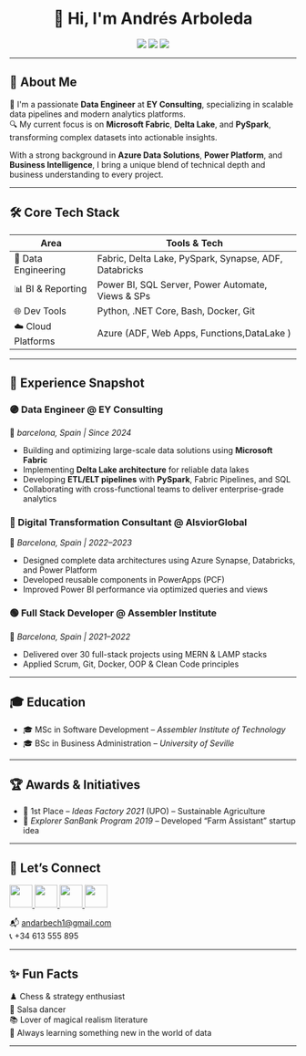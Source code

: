 <h1 align="center">👋 Hi, I'm Andrés Arboleda</h1>

<p align="center">
  <img src="https://img.shields.io/badge/Data%20Engineer-Fabric%20%7C%20PySpark%20%7C%20Delta%20Lake-blueviolet?style=flat-square" />
  <img src="https://img.shields.io/badge/Microsoft-EY%20Consulting-blue?style=flat-square&logo=microsoft" />
  <img src="https://img.shields.io/badge/Location-Barcelona,%20Spain-red?style=flat-square" />
</p>

---

## 🚀 About Me

🎯 I'm a passionate **Data Engineer** at **EY Consulting**, specializing in scalable data pipelines and modern analytics platforms.  
🔍 My current focus is on **Microsoft Fabric**, **Delta Lake**, and **PySpark**, transforming complex datasets into actionable insights.

With a strong background in **Azure Data Solutions**, **Power Platform**, and **Business Intelligence**, I bring a unique blend of technical depth and business understanding to every project.

---

## 🛠️ Core Tech Stack

| Area                | Tools & Tech                                             |
|---------------------|----------------------------------------------------------|
| 💾 Data Engineering | Fabric, Delta Lake, PySpark, Synapse, ADF, Databricks    |
| 📊 BI & Reporting   | Power BI, SQL Server, Power Automate, Views & SPs        |
| 🌐 Dev Tools        | Python, .NET Core, Bash, Docker, Git                     |
| ☁️ Cloud Platforms  | Azure (ADF, Web Apps, Functions,DataLake )                |

---

## 💼 Experience Snapshot

### 🟣 **Data Engineer @ EY Consulting**  
📍 _barcelona, Spain | Since 2024_  
- Building and optimizing large-scale data solutions using **Microsoft Fabric**  
- Implementing **Delta Lake architecture** for reliable data lakes  
- Developing **ETL/ELT pipelines** with **PySpark**, Fabric Pipelines, and SQL  
- Collaborating with cross-functional teams to deliver enterprise-grade analytics

### 🔵 Digital Transformation Consultant @ AlsviorGlobal  
📍 _Barcelona, Spain | 2022–2023_  
- Designed complete data architectures using Azure Synapse, Databricks, and Power Platform  
- Developed reusable components in PowerApps (PCF)  
- Improved Power BI performance via optimized queries and views

### 🟢 Full Stack Developer @ Assembler Institute  
📍 _Barcelona, Spain | 2021–2022_  
- Delivered over 30 full-stack projects using MERN & LAMP stacks  
- Applied Scrum, Git, Docker, OOP & Clean Code principles

---

## 🎓 Education

- 🎓 MSc in Software Development – _Assembler Institute of Technology_  
- 🎓 BSc in Business Administration – _University of Seville_

---

## 🏆 Awards & Initiatives

- 🥇 1st Place – *Ideas Factory 2021* (UPO) – Sustainable Agriculture  
- 🚀 *Explorer SanBank Program 2019* – Developed “Farm Assistant” startup idea

---

## 🤝 Let’s Connect

<p align="left">
  <a href="https://www.linkedin.com/in/arndresarboleda/" target="_blank">
    <img src="./img/linkedin-light.svg#gh-light-mode-only" width="40" />
    <img src="./img/linkedin-dark.svg#gh-dark-mode-only" width="40" />
  </a>
  <a href="https://twitter.com/and_arb_ech" target="_blank">
    <img src="./img/twitter-light.svg#gh-light-mode-only" width="40" />
    <img src="./img/twitter-dark.svg#gh-dark-mode-only" width="40" />
  </a>
</p>

📬 andarbech1@gmail.com  
📞 +34 613 555 895  

---

## ✨ Fun Facts

♟️ Chess & strategy enthusiast  
💃 Salsa dancer  
📚 Lover of magical realism literature  
🌱 Always learning something new in the world of data

---

